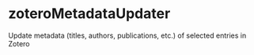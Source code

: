 # zoteroMetadataUpdater
Update metadata (titles, authors, publications, etc.) of selected entries in Zotero
